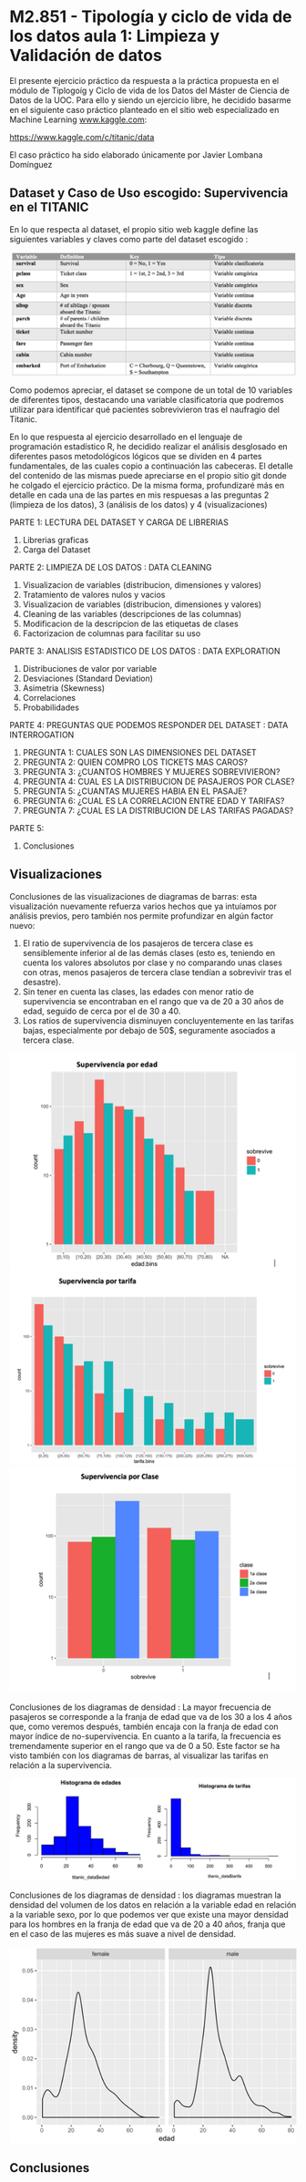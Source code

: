 # M2.851 - Tipología y ciclo de vida de los datos aula 1: Limpieza y Validación de datos

El presente ejercicio práctico da respuesta a la práctica propuesta en el módulo de Tiplogoíg y Ciclo de vida de los Datos del Máster de Ciencia de Datos de la UOC. Para ello y siendo un ejercicio libre, he decidido basarme en el siguiente caso práctico planteado en el sitio web especializado en Machine Learning www.kaggle.com:

https://www.kaggle.com/c/titanic/data

El caso práctico ha sido elaborado únicamente por Javier Lombana Domínguez

## Dataset y Caso de Uso escogido: Supervivencia en el TITANIC
En lo que respecta al dataset, el propio sitio web kaggle define las siguientes variables y claves como parte del dataset escogido :


![Alt text](https://github.com/jlombanado/M2.8517-PRACTICA2/blob/master/Dataset.png "Dataset")

Como podemos apreciar, el dataset se compone de un total de 10 variables de diferentes tipos, destacando una variable clasificatoria que podremos utilizar para identificar qué pacientes sobrevivieron tras el naufragio del Titanic.

En lo que respuesta al ejercicio desarrollado en el lenguaje de programación estadístico R, he decidido realizar el análisis desglosado en diferentes pasos metodológicos lógicos que se dividen en 4 partes fundamentales, de las cuales copio a continuación las cabeceras. El detalle del contenido de las mismas puede apreciarse en el propio sitio git donde he colgado el ejercicio práctico. De la misma forma, profundizaré más en detalle en cada una de las partes en mis respuesas a las preguntas 2 (limpieza de los datos), 3 (análisis de los datos) y 4 (visualizaciones)

PARTE 1: LECTURA DEL DATASET Y CARGA DE LIBRERIAS
1.	Librerias graficas
2.	Carga del Dataset

PARTE 2: LIMPIEZA DE LOS DATOS : DATA CLEANING
1.	Visualizacion de variables (distribucion, dimensiones y valores)
2.	Tratamiento de valores nulos y vacios
3.	Visualizacion de variables (distribucion, dimensiones y valores)
4.	Cleaning de las variables (descripciones de las columnas)
5.	Modificacion de la descripcion de las etiquetas de clases
6.	Factorizacion de columnas para facilitar su uso

PARTE 3: ANALISIS ESTADISTICO DE LOS DATOS : DATA EXPLORATION  
1.	Distribuciones de valor por variable
2.	Desviaciones (Standard Deviation)
3.	Asimetria (Skewness)
4.	Correlaciones
5.	Probabilidades

PARTE 4: PREGUNTAS QUE PODEMOS RESPONDER DEL DATASET : DATA INTERROGATION 
1. PREGUNTA 1: CUALES SON LAS DIMENSIONES DEL DATASET
2. PREGUNTA 2: QUIEN COMPRO LOS TICKETS MAS CAROS?
3. PREGUNTA 3: ¿CUANTOS HOMBRES Y MUJERES SOBREVIVIERON?
4. PREGUNTA 4:  CUAL ES LA DISTRIBUCION DE PASAJEROS POR CLASE?
5. PREGUNTA 5: ¿CUANTAS MUJERES HABIA EN EL PASAJE?
6. PREGUNTA 6: ¿CUAL ES LA CORRELACION ENTRE EDAD Y TARIFAS?
7. PREGUNTA 7: ¿CUAL ES LA DISTRIBUCION DE LAS TARIFAS PAGADAS? 

PARTE 5:
1.	Conclusiones

## Visualizaciones

Conclusiones de las visualizaciones de diagramas de barras: esta visualización nuevamente refuerza varios hechos que ya intuíamos por análisis previos, pero también nos permite profundizar en algún factor nuevo:
1.	El ratio de supervivencia de los pasajeros de tercera clase es sensiblemente inferior al de las demás clases (esto es, teniendo en cuenta los valores absolutos por clase y no comparando unas clases con otras, menos pasajeros de tercera clase tendían a sobrevivir tras el desastre).
2.	Sin tener en cuenta las clases, las edades con menor ratio de supervivencia se encontraban en el rango que va de 20 a 30 años de edad, seguido de cerca por el de 30 a 40.
3.	Los ratios de supervivencia disminuyen concluyentemente en las tarifas bajas, especialmente por debajo de 50$, seguramente asociados a tercera clase.

![Alt text](https://github.com/jlombanado/M2.8517-PRACTICA2/blob/master/Barchart1.png "Barchart1")
![Alt text](https://github.com/jlombanado/M2.8517-PRACTICA2/blob/master/Barchart2.png "Barchart2")
![Alt text](https://github.com/jlombanado/M2.8517-PRACTICA2/blob/master/Barchart3.png "Barchart3")


Conclusiones de los diagramas de densidad : La mayor frecuencia de pasajeros se corresponde a la franja de edad que va de los 30 a los 4 años que, como veremos después, también encaja con la franja de edad con mayor índice de no-supervivencia.  En cuanto a la tarifa, la frecuencia es tremendamente superior en el rango que va de 0 a 50. Este factor se ha visto también con los diagramas de barras, al visualizar las tarifas en relación a la supervivencia.

![Alt text](https://github.com/jlombanado/M2.8517-PRACTICA2/blob/master/Histograms.png "Histograms")

Conclusiones de los diagramas de densidad : los diagramas muestran la densidad del volumen de los datos en relación a la variable edad en relación a la variable sexo, por lo que podemos ver que existe una mayor densidad para los hombres en la franja de edad que va de 20 a 40 años, franja que en el caso de las mujeres es más suave a nivel de densidad.

![Alt text](https://github.com/jlombanado/M2.8517-PRACTICA2/blob/master/Densidad.png "Densidad")



## Conclusiones

